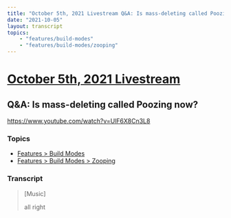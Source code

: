 ```yaml
---
title: "October 5th, 2021 Livestream Q&A: Is mass-deleting called Poozing now?"
date: "2021-10-05"
layout: transcript
topics:
    - "features/build-modes"
    - "features/build-modes/zooping"
---
```

# [October 5th, 2021 Livestream](../2021-10-05.md)
## Q&A: Is mass-deleting called Poozing now?
https://www.youtube.com/watch?v=UlF6X8Cn3L8

### Topics
* [Features > Build Modes](../topics/features/build-modes.md)
* [Features > Build Modes > Zooping](../topics/features/build-modes/zooping.md)

### Transcript

> [Music]
>
> all right
